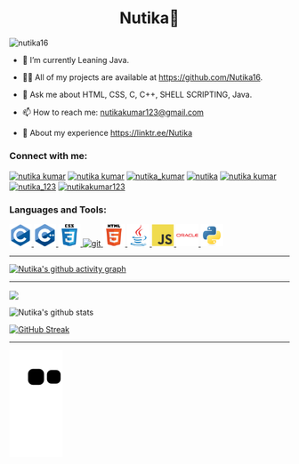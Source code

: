 
<h1 align="center">Nutika💫</h1>

<p> <img src="https://komarev.com/ghpvc/?username=Nutika16&label=Profile%20views&color=0e19b4&style=flat-square" alt="nutika16"/> </p>

 - 🌱 I’m currently Leaning Java.
 
 - 👨‍💻 All of my projects are available at https://github.com/Nutika16.
 
 - 💬 Ask me about HTML, CSS, C, C++, SHELL SCRIPTING, Java. 
 
 - 📫 How to reach me: nutikakumar123@gmail.com
 
 - 📝 About my experience https://linktr.ee/Nutika

   
<h3 align="left">Connect with me:</h3>
<p align="left">
<a href="https://linkedin.com/in/nutika kumar" target="blank"><img align="center" src="https://raw.githubusercontent.com/rahuldkjain/github-profile-readme-generator/master/src/images/icons/Social/linked-in-alt.svg" alt="nutika kumar" height="30" width="40" /></a>
<a href="https://stackoverflow.com/users/nutika kumar" target="blank"><img align="center" src="https://raw.githubusercontent.com/rahuldkjain/github-profile-readme-generator/master/src/images/icons/Social/stack-overflow.svg" alt="nutika kumar" height="30" width="40" /></a>
<a href="https://instagram.com/nutika_kumar" target="blank"><img align="center" src="https://raw.githubusercontent.com/rahuldkjain/github-profile-readme-generator/master/src/images/icons/Social/instagram.svg" alt="nutika_kumar" height="30" width="40" /></a>
<a href="https://www.codechef.com/users/nutika" target="blank"><img align="center" src="https://cdn.jsdelivr.net/npm/simple-icons@3.1.0/icons/codechef.svg" alt="nutika" height="30" width="40" /></a>
<a href="https://www.hackerrank.com/nutika kumar" target="blank"><img align="center" src="https://raw.githubusercontent.com/rahuldkjain/github-profile-readme-generator/master/src/images/icons/Social/hackerrank.svg" alt="nutika kumar" height="30" width="40" /></a>
<a href="https://www.leetcode.com/nutika_123" target="blank"><img align="center" src="https://raw.githubusercontent.com/rahuldkjain/github-profile-readme-generator/master/src/images/icons/Social/leet-code.svg" alt="nutika_123" height="30" width="40" /></a>
<a href="https://auth.geeksforgeeks.org/user/nutikakumar123" target="blank"><img align="center" src="https://raw.githubusercontent.com/rahuldkjain/github-profile-readme-generator/master/src/images/icons/Social/geeks-for-geeks.svg" alt="nutikakumar123" height="30" width="40" /></a>
</p>

<h3 align="left">Languages and Tools:</h3>
<p align="left"> <a href="https://www.cprogramming.com/" target="_blank" rel="noreferrer"> <img src="https://raw.githubusercontent.com/devicons/devicon/master/icons/c/c-original.svg" alt="c" width="40" height="40"/> </a> <a href="https://www.w3schools.com/cpp/" target="_blank" rel="noreferrer"> <img src="https://raw.githubusercontent.com/devicons/devicon/master/icons/cplusplus/cplusplus-original.svg" alt="cplusplus" width="40" height="40"/> </a> <a href="https://www.w3schools.com/css/" target="_blank" rel="noreferrer"> <img src="https://raw.githubusercontent.com/devicons/devicon/master/icons/css3/css3-original-wordmark.svg" alt="css3" width="40" height="40"/> </a> <a href="https://git-scm.com/" target="_blank" rel="noreferrer"> <img src="https://www.vectorlogo.zone/logos/git-scm/git-scm-icon.svg" alt="git" width="40" height="40"/> </a> <a href="https://www.w3.org/html/" target="_blank" rel="noreferrer"> <img src="https://raw.githubusercontent.com/devicons/devicon/master/icons/html5/html5-original-wordmark.svg" alt="html5" width="40" height="40"/> </a> <a href="https://www.java.com" target="_blank" rel="noreferrer"> <img src="https://raw.githubusercontent.com/devicons/devicon/master/icons/java/java-original.svg" alt="java" width="40" height="40"/> </a> <a href="https://developer.mozilla.org/en-US/docs/Web/JavaScript" target="_blank" rel="noreferrer"> <img src="https://raw.githubusercontent.com/devicons/devicon/master/icons/javascript/javascript-original.svg" alt="javascript" width="40" height="40"/> </a> <a href="https://www.oracle.com/" target="_blank" rel="noreferrer"> <img src="https://raw.githubusercontent.com/devicons/devicon/master/icons/oracle/oracle-original.svg" alt="oracle" width="40" height="40"/> </a> <a href="https://www.python.org" target="_blank" rel="noreferrer"> <img src="https://raw.githubusercontent.com/devicons/devicon/master/icons/python/python-original.svg" alt="python" width="40" height="40"/> </a> </p>




<!--[![Nutika's github activity graph](https://github-readme-activity-graph.cyclic.app/graph?username=nutika16&theme=react)](https://github.com/nutika16/github-readme-activity-graph)-->

<hr>

[![Nutika's github activity graph](https://github-readme-activity-graph.vercel.app/graph?username=nutika16&theme=react)](https://github.com/nutika16/github-readme-activity-graph)

<hr>

<a href=""> <img align="center" src="https://github-readme-stats-sigma-five.vercel.app/api/top-langs/?username=nutika16&theme=react&line_height=40&hide=css"/> </a>

![Nutika's github stats](https://github-readme-stats2-blush.vercel.app/api?username=nutika16&theme=react&showicons=true)


[![GitHub Streak](https://github-readme-streak-stats.herokuapp.com?user=nutika16&theme=react)](https://git.io/streak-stats)

<hr>



![Snake animation](https://github.com/Nutika16/Nutika16/blob/output/github-contribution-grid-snake.svg) 

<!--Profile trophy-->
<!--<p align="left"> <a href="https://github.com/ryo-ma/github-profile-trophy"><img src="https://github-profile-trophy.vercel.app/?username=nutika16" alt="nutika16" /></a> </p>-->
